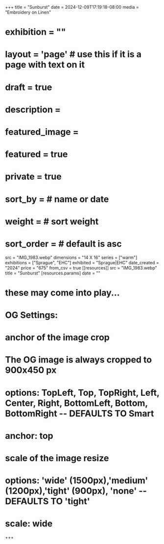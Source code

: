 +++
title = "Sunburst"
date = 2024-12-09T17:19:18-08:00
media = "Embroidery on Linen"
# exhibition = ""
# layout = 'page' # use this if it is a page with text on it
# draft = true
# description = 
# featured_image = 
# featured = true
# private = true
# sort_by = # name or date
# weight = # sort weight
# sort_order = # default is asc
src = "IMG_1983.webp"
dimensions = "14 X 16"
  series = ["warm"]
    exhibitions = ["Sprague", "EHC"]
  exhibited = "Sprague|EHC"
date_created = "2024"
price = "675"
from_csv = true
[[resources]]
  src = "IMG_1983.webp"
  title = "Sunburst"
  [resources.params]
  date = ""

# these may come into play...
# OG Settings:
# anchor of the image crop 
#   The OG image is always cropped to 900x450 px
#   options: TopLeft, Top, TopRight, Left, Center, Right, BottomLeft, Bottom, BottomRight -- DEFAULTS TO Smart
# anchor: top
# scale of the image resize 
#   options: 'wide' (1500px),'medium' (1200px),'tight' (900px), 'none' -- DEFAULTS TO 'tight'
# scale: wide 
+++